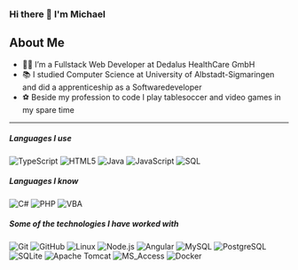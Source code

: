 ### Hi there 👋 I'm Michael

## About Me

- 👨‍💻 I’m a Fullstack Web Developer at Dedalus HealthCare GmbH
- 📚 I studied Computer Science at University of Albstadt-Sigmaringen and did a apprenticeship as a Softwaredeveloper
- ⚽ Beside my profession to code I play tablesoccer and video games in my spare time

---

##### Languages I use

![TypeScript](https://img.shields.io/badge/-TypeScript-222222?style=flat&logo=typescript)
![HTML5](https://img.shields.io/badge/-HTML5-222222?style=flat&logo=html5)
![Java](https://img.shields.io/badge/-Java-222222?style=flat&logo=openjdk)
![JavaScript](https://img.shields.io/badge/-JavaScript-222222?style=flat&logo=javascript)
![SQL](https://img.shields.io/badge/-SQL-222222?style=flat&logo=postgresql)

##### Languages I know

![C#](https://img.shields.io/badge/-C%23-222222?style=flat&logo=csharp)
![PHP](https://img.shields.io/badge/-PHP-222222?style=flat&logo=php)
![VBA](https://img.shields.io/badge/-VBA-222222?style=flat&logo=vba)

##### Some of the technologies I have worked with

![Git](https://img.shields.io/badge/-Git-222222?style=flat&logo=git)
![GitHub](https://img.shields.io/badge/-GitHub-222222?style=flat&logo=github)
![Linux](https://img.shields.io/badge/-Linux-222222?style=flat&logo=linux)
![Node.js](https://img.shields.io/badge/-Node.js-222222?style=flat&logo=node.js)
![Angular](https://img.shields.io/badge/-Angular-222222?style=flat&logo=angular)
![MySQL](https://img.shields.io/badge/-MySQL-222222?style=flat-square&logo=mysql)
![PostgreSQL](https://img.shields.io/badge/-PostgreSQL-222222?style=flat-square&logo=postgresql)
![SQLite](https://img.shields.io/badge/-SQLite-222222?style=flat-square&logo=sqlite)
![Apache Tomcat](https://img.shields.io/badge/-Apache_Tomcat-222222?style=flat-square&logo=apachetomcat)
![MS_Access](https://img.shields.io/badge/-MS_Access-222222?style=flat-square&logo=microsoftaccess)
![Docker](https://img.shields.io/badge/-Docker-222222?style=flat-square&logo=docker)



